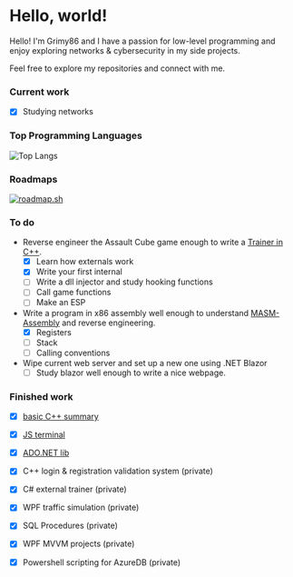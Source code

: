 # Hello, world!
<p>Hello! I'm Grimy86 and I have a passion for low-level programming and enjoy exploring networks & cybersecurity in my side projects.</p> 
<p>Feel free to explore my repositories and connect with me.</p>

### Current work
- [x] Studying networks

### Top Programming Languages
![Top Langs](https://github-readme-stats.vercel.app/api/top-langs/?username=grimy86&langs_count=10&theme=cobalt&layout=compact)

### Roadmaps
[![roadmap.sh](https://roadmap.sh/card/tall/66d8d8d8c46f68d052415a5e?variant=dark&roadmaps=cpp%2Ccyber-security%2Csoftware-design-architecture)](https://roadmap.sh)

### To do
- Reverse engineer the Assault Cube game enough to write a [Trainer in C++](https://github.com/grimy86/AssaultCubeTrainer).
  - [X] Learn how externals work
  - [X] Write your first internal
  - [ ] Write a dll injector and study hooking functions
  - [ ] Call game functions
  - [ ] Make an ESP

- Write a program in x86 assembly well enough to understand [MASM-Assembly](https://github.com/grimy86/MASM-Assembly) and reverse engineering.
  - [X] Registers
  - [ ] Stack
  - [ ] Calling conventions

- Wipe current web server and set up a new one using .NET Blazor
  - [ ] Study blazor well enough to write a nice webpage.

### Finished work
- [X] [basic C++ summary](https://github.com/grimy86/C-style_Cpp_Summary_2024)
- [X] [JS terminal](https://github.com/grimy86/terminal86)
- [X] [ADO.NET lib](https://github.com/grimy86/DataVista)
- [X] C++ login & registration validation system (private)
- [X] C# external trainer (private)
- [X] WPF traffic simulation (private)
- [X] SQL Procedures (private)
- [X] WPF MVVM projects (private)
- [X] Powershell scripting for AzureDB (private)

